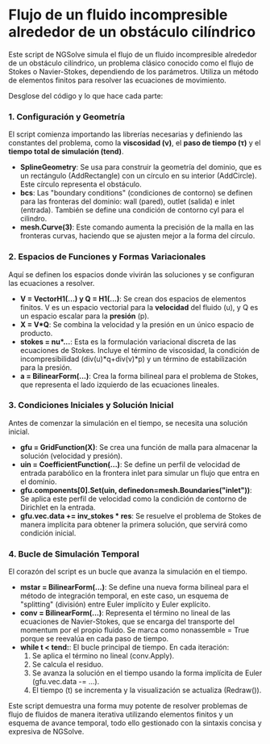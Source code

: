 # Flujo de un fluido incompresible alrededor de un obstáculo cilíndrico

Este script de NGSolve simula el flujo de un fluido incompresible alrededor de un obstáculo cilíndrico, un problema clásico conocido como el flujo de Stokes o Navier-Stokes, dependiendo de los parámetros. Utiliza un método de elementos finitos para resolver las ecuaciones de movimiento.

Desglose del código y lo que hace cada parte:

### **1\. Configuración y Geometría**

El script comienza importando las librerías necesarias y definiendo las constantes del problema, como la **viscosidad (ν)**, el **paso de tiempo (τ)** y el **tiempo total de simulación (tend)**.

* **SplineGeometry**: Se usa para construir la geometría del dominio, que es un rectángulo (AddRectangle) con un círculo en su interior (AddCircle). Este círculo representa el obstáculo.  
* **bcs**: Las "boundary conditions" (condiciones de contorno) se definen para las fronteras del dominio: wall (pared), outlet (salida) e inlet (entrada). También se define una condición de contorno cyl para el cilindro.  
* **mesh.Curve(3)**: Este comando aumenta la precisión de la malla en las fronteras curvas, haciendo que se ajusten mejor a la forma del círculo.

### **2\. Espacios de Funciones y Formas Variacionales**

Aquí se definen los espacios donde vivirán las soluciones y se configuran las ecuaciones a resolver.

* **V \= VectorH1(...) y Q \= H1(...)**: Se crean dos espacios de elementos finitos. V es un espacio vectorial para la **velocidad** del fluido (u), y Q es un espacio escalar para la **presión** (p).  
* **X \= V\*Q**: Se combina la velocidad y la presión en un único espacio de producto.  
* **stokes \= nu\*...**: Esta es la formulación variacional discreta de las ecuaciones de Stokes. Incluye el término de viscosidad, la condición de incompresibilidad (div(u)\*q+div(v)\*p) y un término de estabilización para la presión.  
* **a \= BilinearForm(...)**: Crea la forma bilineal para el problema de Stokes, que representa el lado izquierdo de las ecuaciones lineales.

### **3\. Condiciones Iniciales y Solución Inicial**

Antes de comenzar la simulación en el tiempo, se necesita una solución inicial.

* **gfu \= GridFunction(X)**: Se crea una función de malla para almacenar la solución (velocidad y presión).  
* **uin \= CoefficientFunction(...)**: Se define un perfil de velocidad de entrada parabólico en la frontera inlet para simular un flujo que entra en el dominio.  
* **gfu.components\[0\].Set(uin, definedon=mesh.Boundaries("inlet"))**: Se aplica este perfil de velocidad como la condición de contorno de Dirichlet en la entrada.  
* **gfu.vec.data \+= inv\_stokes \* res**: Se resuelve el problema de Stokes de manera implícita para obtener la primera solución, que servirá como condición inicial.

### **4\. Bucle de Simulación Temporal**

El corazón del script es un bucle que avanza la simulación en el tiempo.

* **mstar \= BilinearForm(...)**: Se define una nueva forma bilineal para el método de integración temporal, en este caso, un esquema de "splitting" (división) entre Euler implícito y Euler explícito.  
* **conv \= BilinearForm(...)**: Representa el término no lineal de las ecuaciones de Navier-Stokes, que se encarga del transporte del momentum por el propio fluido. Se marca como nonassemble \= True porque se reevalúa en cada paso de tiempo.  
* **while t \< tend:**: El bucle principal de tiempo. En cada iteración:  
  1. Se aplica el término no lineal (conv.Apply).  
  2. Se calcula el residuo.  
  3. Se avanza la solución en el tiempo usando la forma implícita de Euler (gfu.vec.data \-= ...).  
  4. El tiempo (t) se incrementa y la visualización se actualiza (Redraw()).

Este script demuestra una forma muy potente de resolver problemas de flujo de fluidos de manera iterativa utilizando elementos finitos y un esquema de avance temporal, todo ello gestionado con la sintaxis concisa y expresiva de NGSolve.